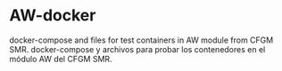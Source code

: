 # AW-docker
docker-compose and files for test containers in AW module from CFGM SMR.
docker-compose y archivos para probar los contenedores en el módulo AW del CFGM SMR.
